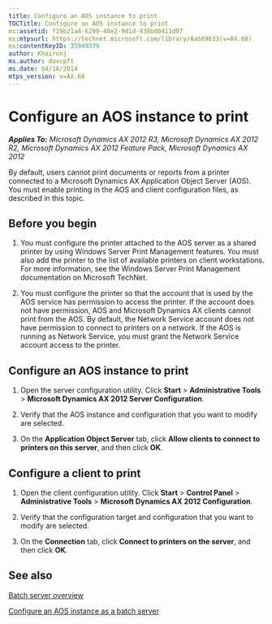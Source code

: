 ```yaml
---
title: Configure an AOS instance to print
TOCTitle: Configure an AOS instance to print
ms:assetid: f19b21a4-6299-48e2-9d1d-938bd0411d07
ms:mtpsurl: https://technet.microsoft.com/library/Aa569633(v=AX.60)
ms:contentKeyID: 35949379
author: Khairunj
ms.author: daxcpft
ms.date: 04/18/2014
mtps_version: v=AX.60
---
```


# Configure an AOS instance to print 


_**Applies To:** Microsoft Dynamics AX 2012 R3, Microsoft Dynamics AX 2012 R2, Microsoft Dynamics AX 2012 Feature Pack, Microsoft Dynamics AX 2012_

By default, users cannot print documents or reports from a printer connected to a Microsoft Dynamics AX Application Object Server (AOS). You must enable printing in the AOS and client configuration files, as described in this topic.

## Before you begin

1.  You must configure the printer attached to the AOS server as a shared printer by using Windows Server Print Management features. You must also add the printer to the list of available printers on client workstations. For more information, see the Windows Server Print Management documentation on Microsoft TechNet.

2.  You must configure the printer so that the account that is used by the AOS service has permission to access the printer. If the account does not have permission, AOS and Microsoft Dynamics AX clients cannot print from the AOS. By default, the Network Service account does not have permission to connect to printers on a network. If the AOS is running as Network Service, you must grant the Network Service account access to the printer.

## Configure an AOS instance to print

1.  Open the server configuration utility. Click **Start** \> **Administrative Tools** \> **Microsoft Dynamics AX 2012 Server Configuration**.

2.  Verify that the AOS instance and configuration that you want to modify are selected.

3.  On the **Application Object Server** tab, click **Allow clients to connect to printers on this server**, and then click **OK**.

## Configure a client to print

1.  Open the client configuration utility. Click **Start** \> **Control Panel** \> **Administrative Tools** \> **Microsoft Dynamics AX 2012 Configuration**.

2.  Verify that the configuration target and configuration that you want to modify are selected.

3.  On the **Connection** tab, click **Connect to printers on the server**, and then click **OK**.

## See also

[Batch server overview](batch-server-overview.md)

[Configure an AOS instance as a batch server](configure-an-aos-instance-as-a-batch-server.md)

  



